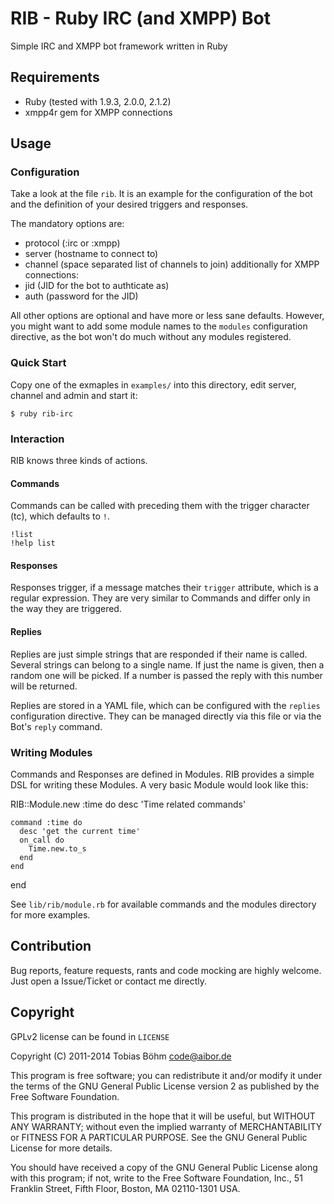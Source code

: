 RIB - Ruby IRC (and XMPP) Bot
=============================

Simple IRC and XMPP bot framework written in Ruby


## Requirements

* Ruby (tested with 1.9.3, 2.0.0, 2.1.2)
* xmpp4r gem for XMPP connections


## Usage

### Configuration

Take a look at the file `rib`. It is an example for the configuration of
the bot and the definition of your desired triggers and responses.

The mandatory options are:

* protocol  (:irc or :xmpp)
* server    (hostname to connect to)
* channel   (space separated list of channels to join)
additionally for XMPP connections:
* jid       (JID for the bot to authticate as)
* auth      (password for the JID)

All other options are optional and have more or less sane defaults.
However, you might want to add some module names to the `modules`
configuration directive, as the bot won't do much without any modules
registered.


### Quick Start

Copy one of the exmaples in `examples/` into this directory, edit
server, channel and admin and start it:

    $ ruby rib-irc


### Interaction

RIB knows three kinds of actions.

#### Commands

Commands can be called with preceding them with the trigger character
(tc), which defaults to `!`.

    !list
    !help list


#### Responses

Responses trigger, if a message matches their `trigger` attribute,
which is a regular expression. They are very similar to Commands and
differ only in the way they are triggered.


#### Replies

Replies are just simple strings that are responded if their name is
called. Several strings can belong to a single name. If just the name
is given, then a random one will be picked. If a number is passed the
reply with this number will be returned.

Replies are stored in a YAML file, which can be configured with the
`replies` configuration directive. They can be managed directly via
this file or via the Bot's `reply` command.


### Writing Modules

Commands and Responses are defined in Modules. RIB provides a simple
DSL for writing these Modules. A very basic Module
would look like this:

  RIB::Module.new :time do
    desc 'Time related commands'

    command :time do
      desc 'get the current time'
      on_call do
        Time.new.to_s
      end
    end

  end

See `lib/rib/module.rb` for available commands and the modules directory
for more examples.


## Contribution

Bug reports, feature requests, rants and code mocking are highly
welcome. Just open a Issue/Ticket or contact me directly.


## Copyright

GPLv2 license can be found in `LICENSE`


Copyright (C) 2011-2014    Tobias Böhm <code@aibor.de>

This program is free software; you can redistribute it and/or modify
it under the terms of the GNU General Public License version 2 as
published by the Free Software Foundation.

This program is distributed in the hope that it will be useful,
but WITHOUT ANY WARRANTY; without even the implied warranty of
MERCHANTABILITY or FITNESS FOR A PARTICULAR PURPOSE.  See the
GNU General Public License for more details.

You should have received a copy of the GNU General Public License along
with this program; if not, write to the Free Software Foundation, Inc.,
51 Franklin Street, Fifth Floor, Boston, MA 02110-1301 USA.

